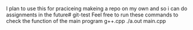 I plan to use this for praciceing makeing a repo on my own and so i can do assignments in the future# git-test
Feel free to run these commands to check the function of the main program 
g++.cpp
./a.out main.cpp
